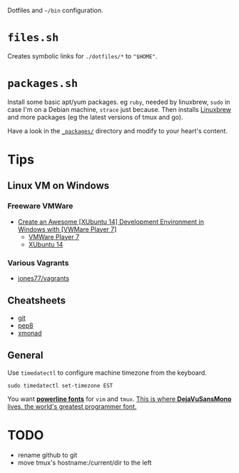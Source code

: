 Dotfiles and `~/bin` configuration.

# `files.sh`

Creates symbolic links for `./dotfiles/*` to `"$HOME"`.

# `packages.sh`

Install some basic apt/yum packages.  eg `ruby`, needed by
linuxbrew, `sudo` in case I'm on a Debian machine, `strace` just because.  Then
installs [Linuxbrew](http://linuxbrew.sh/) and more packages (eg the latest
versions of tmux and go).

Have a look in the [`_packages/`](_packages/) directory and modify to your heart's content.

# Tips

## Linux VM on Windows

### Freeware VMWare

* [Create an Awesome \[XUbuntu 14\] Development Environment in Windows with
  \[VWMare Player 7\]](https://nickjanetakis.com/blog/create-an-awesome-linux-development-environment-in-windows-with-vmware)
  * [VMWare Player 7](https://my.vmware.com/web/vmware/free#desktop_end_user_computing/vmware_player/7_0)
  * [XUbuntu 14](http://mirror.us.leaseweb.net/ubuntu-cdimage/xubuntu/releases/14.04/release/xubuntu-14.04.2-desktop-amd64.iso)

### Various Vagrants

* [jones77/vagrants](github.com/jones77/vagrants)

## Cheatsheets

* [git](https://www.git-tower.com/blog/content/posts/54-git-cheat-sheet/git-cheat-sheet-large01.png)
* [pep8](http://i.imgur.com/ckjEZOi.png)
* [xmonad](https://wiki.haskell.org/wikiupload/b/b8/Xmbindings.png)

## General

Use `timedatectl` to configure machine timezone from the keyboard.

    sudo timedatectl set-timezone EST

You want [**powerline fonts**](https://github.com/powerline/fonts) for `vim` and
`tmux`.  [This is where **DejaVuSansMono** lives, the world's greatest
programmer font.](https://github.com/powerline/fonts/tree/master/DejaVuSansMono)

# TODO

- rename github to git
- move tmux's hostname:/current/dir to the left
